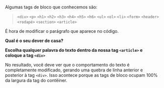 Algumas tags de bloco que conhecemos são:

> `<div>`
> `<p>`
> `<h1>` `<h2>` `<h3>` `<h4>` `<h5>` `<h6>`
> `<ul>` `<ol>` `<li>`
> `<form>`
> `<header>` `<rodapé>` `<section>` `<article>`

É hora de modificar o parágrafo que aparece no código.

**Qual é o seu dever de casa?**

**Escolha qualquer palavra do texto dentro da nossa tag `<article>` e coloque a tag `<div>`**

No resultado, você deve ver que o comportamento do texto é completamente modificado, gerando uma quebra de linha anterior e posterior à tag `<div>`. Isso acontece porque as tags de bloco ocupam 100% da largura da tag do contêiner.